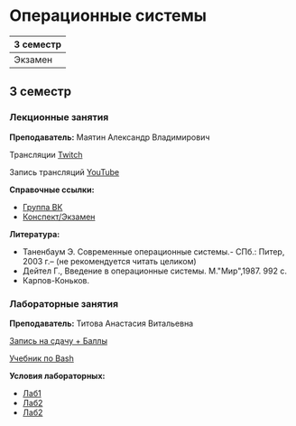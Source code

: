 # Операционные системы

|3 семестр|
|---|
|Экзамен|

## 3 семестр
### Лекционные занятия

**Преподаватель:** Маятин Александр Владимирович

Трансляции [Twitch](https://www.twitch.tv/mayatin)

Запись трансляций [YouTube](https://www.youtube.com/c/alexandermayatin)

**Справочные ссылки:**

* [Группа ВК](https://vk.com/mayatin)
* [Конспект/Экзамен](https://docs.google.com/document/d/1ywCeuZLNm8hPLbIRfp_qVuOgFM0a5x0MwR1ST97T6yM/edit)

**Литература:** 
* Таненбаум Э. Современные операционные системы.- СПб.: Питер, 2003 г.– (не рекомендуется читать целиком)
* Дейтел Г., Введение в операционные системы. М.&quot;Мир&quot;,1987. 992 с.
* Карпов-Коньков.


### Лабораторные занятия

**Преподаватель:** Титова Анастасия Витальевна

[Запись на сдачу + Баллы](https://docs.google.com/spreadsheets/d/1I_MkfR8yPwZSTjwjQdBMnVa-AjU96FR-TjozxhddXvI/edit#gid=0)

[Учебник по Bash](https://www.opennet.ru/docs/RUS/bash_scripting_guide/)

**Условия лабораторных:**
* [Лаб1](../Files/OS/OS_Lab1.pdf)
* [Лаб2](../Files/OS/OS_Lab2.pdf)
* [Лаб2](../Files/OS/OS_Lab3.pdf)
